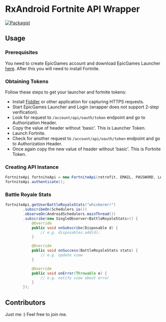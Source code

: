 # RxAndroid Fortnite API Wrapper
[![Packagist](https://img.shields.io/packagist/l/doctrine/orm.svg)](https://github.com/whiskermrr/rxandroid-fortnite-api/blob/master/LICENSE)

## Usage

### Prerequisites
You need to create EpicGames account and download EpicGames Launcher [here](https://www.epicgames.com/fortnite/pl/buy-now/battle-royale). After this you will need to install Fortnite.

### Obtaining Tokens
Follow these steps to get your launcher and fortnite tokens:

- Install [Fiddler](https://www.telerik.com/download/fiddler) or other application for capturing HTTPS requests.
- Start EpicGames Launcher and Login (wrapper does not support 2-step verification).
- Look for request to `/account/api/oauth/token` endpoint and go to Authorization Header.
- Copy the value of header without 'basic'. This is Launcher Token.
- Launch Fortnite.
- Check for another request to `/account/api/oauth/token` endpoint and go to Authorization Header.
- Once again copy the new value of header without 'basic'. This is Fortnite Token.


### Creating API Instance

```java
FortniteApi fortniteApi = new FortniteApi(retrofit, EMAIL, PASSWORD, LAUNCHER_TOKEN, FORTNITE_TOKEN);
fortniteApi.authenticate();
```
### Battle Royale Stats

```java
fortniteApi.getUserBattleRoyaleStats("whiskermrr")
        .subscribeOn(Schedulers.io())
        .observeOn(AndroidSchedulers.mainThread())
        .subscribe(new SingleObserver<BattleRoyaleStats>() {
            @Override
            public void onSubscribe(Disposable d) {
                // e.g. disposables.add(d);
            }

            @Override
            public void onSuccess(BattleRoyaleStats stats) {
                // e.g. update view
            }

            @Override
            public void onError(Throwable e) {
                // e.g. notify view about error
            }
        });
```

## Contributors
Just me :) Feel free to join me.
